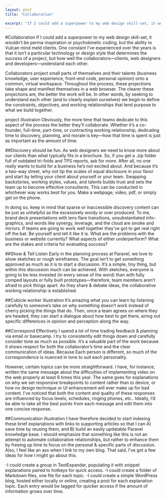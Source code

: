 ```yaml
---
layout: post
title: "Collaboration"

excerpt: "If I could add a superpower to my web design skill-set, it wouldn’t be perma-inspiration or psychokinetic coding, but the ability to Vulcan mind meld clients."
---
```


#Collaboration
If I could add a superpower to my web design skill-set, it wouldn’t be perma-inspiration or psychokinetic coding, but the ability to Vulcan mind meld clients.
One constant I’ve experienced over the years is that it isn’t a particular technology or design style that determines the success of a project, but how well the collaborators—clients, web designers and developers—understand each other.

Collaborators project small parts of themselves and their talents (business knowledge, user experience, front-end code, personal opinion) onto a common, virtual workspace. Throughout the process, these projections take shape and manifest themselves in a web browser. The clearer these projections are, the better the work will be. In other words, by seeking to understand each other (and to clearly explain ourselves) we begin to define the constraints, objectives, and working relationships that lend purpose to what we build together.

project illustraion
Obviously, the more time that teams dedicate to this aspect of the process the better they’ll collaborate. Whether it’s a co-founder, full-time, part-time, or contracting working relationship, dedicating time to discovery, planning, and morale is key—how that time is spent is just as important as the amount of time.

##Discovery should be fun.
As web designers we need to know more about our clients than what typically fits in a brochure. So, if you get a .zip folder full of outdated tri-folds and TPS reports, ask for more. After all, no one really wants to build for a business he’s not excited about. And because it’s a two-way street, why not tip the scales of equal disclosure in your favor and start by telling your client about yourself or your team. Swapping backstories, working styles, values, and talents builds trust and sets the team up to become effective consultants. This can be conducted in whichever way works best for you. Make a webpage, video, pdf, or simply get on the phone.

In doing so, keep in mind that sparse or inaccessible discovery content can be just as unhelpful as the excessively wordy or over produced. To me, brand deck presentations with lens flare transitions, unsubstantiated info-graphics, and words like synergy, leverage, and the cloud are smoke and mirrors. If teams are going to work well together they’ve got to get real right off the bat. Be yourself and tell it like it is. What are the problems with the business or website currently? What aspects of either underperform? What are the stakes and criteria for evaluating success?

##Show & Tell Listen
Early in the planning process at Paravel, we love to show sketches or rough wireframes. The goal isn’t to get something approved as much as it is to start a discussion. It’s a simple, tiny thing, but within this discussion much can be achieved. With sketches, everyone is going to be less invested (in every sense of the word) than with fully comped layouts or fully built prototypes—therefore, team members aren’t afraid to pick things apart. As they share & debate ideas, the collaborative working relationship is established.

##Cubicle worker illustration
It’s amazing what you can learn by listening carefully to someone’s take on why something doesn’t work instead of cherry picking the things that do. Then, once a team agrees on where they are headed, they can start a dialogue about how best to get there, airing out specific differences in opinion and perception along the way.

##Correspond Effectively
I spend a lot of time trading feedback & planning via email or basecamp. I try to consistently edit things down and carefully consider tone as much as possible. It’s a valuable part of the work because it shows respect for both the collaborator’s time and the clear communication of ideas. Because Each person is different, so much of the correspondence is nuanced in tone to suit each personality.

However, certain topics can be more straightforward. I have, for instance, written the same message about the difficulties of implementing video on the web properly at least 6 times this year. The same goes for explanations on why we set responsive breakpoints to content rather than to device, or how no design technique or UI enhancement will ever make up for bad content. I’ve noticed that both the content and quality of these responses are influenced by focus levels, schedules, ringing phones, etc.. Ideally, I’d be able to take all the best points from each message and edit them into one concise response.

##Communication illustration
I have therefore decided to start indexing these brief explanations with links to supporting articles so that I can A) save time by reusing them, and B) build an easily updatable Paravel knowledge base. I should emphasize that something like this is not an attempt to automate collaborative relationships, but rather to enhance them by freeing up time to focus on the personal & specific parts of discussion. Also, I feel like an ass when I link to my own blog. That said, I’ve got a few ideas for how I might go about this.

-I could create a group in TextExpander, populating it with snippet explanations paired to hotkeys for quick access.
-I could create a folder of Markdown files, one file for each topic.
-I could create a simple WordPress blog, hosted either locally or online, creating a post for each explanation topic. Each entry would be tagged for quicker access if the amount of information grows over time.